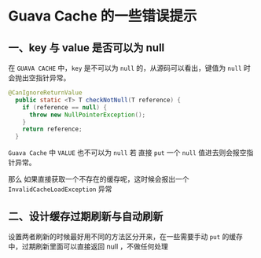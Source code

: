 # Guava Cache 的一些错误提示  



## 一、key 与 value 是否可以为 null  

在 `GUAVA CACHE` 中，`key` 是不可以为 `null` 的，从源码可以看出，键值为 `null`  时会抛出空指针异常。  

```java
@CanIgnoreReturnValue
  public static <T> T checkNotNull(T reference) {
    if (reference == null) {
      throw new NullPointerException();
    }
    return reference;
  }
```

 `Guava Cache` 中 `VALUE` 也不可以为 `null` 若 直接 `put` 一个 `null` 值进去则会报空指针异常。  

那么 如果直接获取一个不存在的缓存呢，这时候会报出一个 `InvalidCacheLoadException` 异常 



## 二、设计缓存过期刷新与自动刷新

设置两者刷新的时候最好用不同的方法区分开来，在一些需要手动 `put` 的缓存中，过期刷新里面可以直接返回 null ，不做任何处理